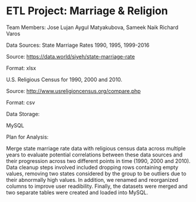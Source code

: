# ETL Project: Marriage & Religion

Team Members:
Jose Lujan
Aygul Matyakubova,
Sameek Naik
Richard Varos


Data Sources:
State Marriage Rates 1990, 1995, 1999-2016

Source: https://data.world/siyeh/state-marriage-rate 

Format: xlsx

 
U.S. Religious Census for 1990, 2000 and 2010.

Source: http://www.usreligioncensus.org/compare.php 

Format: csv

Data Storage:

MySQL

Plan for Analysis:

Merge state marriage rate data with religious census data across multiple years to evaluate potential correlations between these data sources and their progression across two different points in time (1990, 2000 and 2010).
Data cleanup steps involved included dropping rows containing empty values, removing two states considered by the group to be outliers due to their abnormally high values. In addition, we renamed and reorganized columns to improve user readibility. Finally, the datasets were merged and two separate tables were created and loaded into MySQL. 

